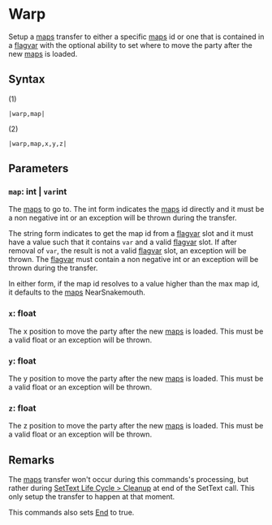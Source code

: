 # Warp

Setup a [maps](../../../Enums%20and%20IDs/Maps.md) transfer to either a specific [maps](../../../Enums%20and%20IDs/Maps.md) id or one that is contained in a [flagvar](../../../Flags%20arrays/flagvar.md) with the optional ability to set where to move the party after the new [maps](../../../Enums%20and%20IDs/Maps.md) is loaded.

## Syntax

(1)

````
|warp,map|
````

(2)

````
|warp,map,x,y,z|
````

## Parameters

### `map`: int | `var`int

The [maps](../../../Enums%20and%20IDs/Maps.md) to go to. The int form indicates the [maps](../../../Enums%20and%20IDs/Maps.md) id directly and it must be a non negative int or an exception will be thrown during the transfer. 

The string form indicates to get the map id from a [flagvar](../../../Flags%20arrays/flagvar.md) slot and it must have a value such that it contains `var` and a valid [flagvar](../../../Flags%20arrays/flagvar.md) slot. If after removal of `var`, the result is not a valid [flagvar](../../../Flags%20arrays/flagvar.md) slot, an exception will be thrown. The [flagvar](../../../Flags%20arrays/flagvar.md) must contain a non negative int or an exception will be thrown during the transfer.

In either form, if the map id resolves to a value higher than the max map id, it defaults to the [maps](../../../Enums%20and%20IDs/Maps.md) NearSnakemouth.

### `x`: float

The x position to move the party after the new [maps](../../../Enums%20and%20IDs/Maps.md) is loaded. This must be a valid float or an exception will be thrown.

### `y`: float

The y position to move the party after the new [maps](../../../Enums%20and%20IDs/Maps.md) is loaded. This must be a valid float or an exception will be thrown.

### `z`: float

The z position to move the party after the new [maps](../../../Enums%20and%20IDs/Maps.md) is loaded. This must be a valid float or an exception will be thrown.

## Remarks

The [maps](../../../Enums%20and%20IDs/Maps.md) transfer won't occur during this commands's processing, but rather during [SetText Life Cycle > Cleanup](../../SetText%20Life%20Cycle.md#cleanup) at end of the SetText call. This only setup the transfer to happen at that moment.

This commands also sets [End](End.md) to true.
